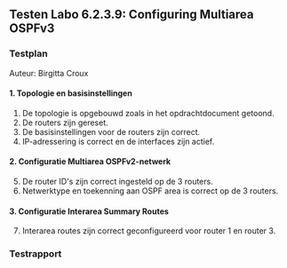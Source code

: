 ## Testen Labo 6.2.3.9: Configuring Multiarea OSPFv3

### Testplan

Auteur: Birgitta Croux

#### 1. Topologie en basisinstellingen

1. De topologie is opgebouwd zoals in het opdrachtdocument getoond.
2. De routers zijn gereset.
3. De basisinstellingen voor de routers zijn correct.
4. IP-adressering is correct en de interfaces zijn actief.

#### 2. Configuratie Multiarea OSPFv2-netwerk

5. De router ID's zijn correct ingesteld op de 3 routers.
6. Netwerktype en toekenning aan OSPF area is correct op de 3 routers.

#### 3. Configuratie Interarea Summary Routes

7. Interarea routes zijn correct geconfigureerd voor router 1 en router 3.


### Testrapport
